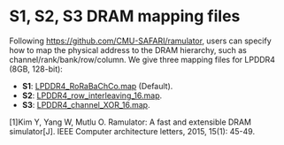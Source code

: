 #  S1, S2, S3 DRAM mapping files
Following https://github.com/CMU-SAFARI/ramulator, users can specify how to map the physical address to the DRAM hierarchy, such as channel/rank/bank/row/column.
We give three mapping files for LPDDR4 (8GB, 128-bit):

- **S1**: [LPDDR4_RoRaBaChCo.map](./LPDDR4_RoRaBaChCo.map) (Default).
- **S2**: [LPDDR4_row_interleaving_16.map](./LPDDR4_row_interleaving_16.map).
- **S3**: [LPDDR4_channel_XOR_16.map](./LPDDR4_channel_XOR_16.map).

  
[1]Kim Y, Yang W, Mutlu O. Ramulator: A fast and extensible DRAM simulator[J]. IEEE Computer architecture letters, 2015, 15(1): 45-49.
